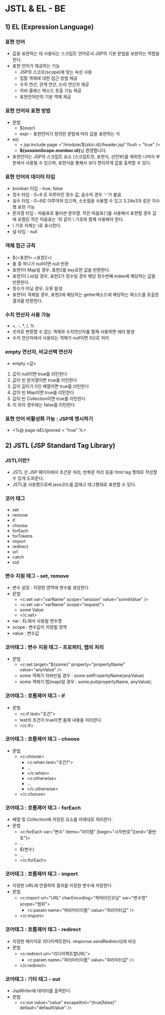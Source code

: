 # JSTL & EL - BE
## 1) EL (Expression Language)
### 표현 언어
- 값을 표현하는 데 사용되는 스크립트 언어로서 JSP의 기본 문법을 보완하는 역할을 한다.
- 표현 언어가 제공하는 기능
  - JSP의 스코프(scope)에 맞는 속성 사용
  - 집합 객체에 대한 접근 방법 제공
  - 수치 연산, 관계 연산, 논리 연산자 제공
  - 자바 클래스 메소드 호출 기능 제공
  - 표현언어만의 기본 객체 제공
### 표현 언어의 표현 방법
- 문법
  - ${expr}
  - expr - 표현언어가 정의한 문법에 따라 값을 표현하는 식
- ex)
  - < jsp:include page ="/module/${skin.id}/header.jsp" flush = "true" />
  - <b>${sessionScope.member.id}</b>님 환영합니다.
- 표현언어는 JSP의 스크립트 요소 (스크립트릿, 표현식, 선언부)를 제외한 나머지 부분에서 사용될 수 있으며, 표현식을 통해서
보다 편리하게 값을 출력할 수 있다.
### 표현 언어의 데이터 타입
- boolean 타입 - true, false
- 정수 타입 - 0~9 로 이루어진 정수 값, 음수의 경우 '-'가 붙음
- 실수 타입 - 0~9로 이루어져 있으며, 소숫점을 사용할 수 있고 3.24e3과 같은 지수형 표현 가능
- 문자열 타입 - 따옴표로 둘러싼 문자열. 작은 따옴표(')를 사용해서 표현할 경우 값에 포함된 작은 따옴표는 \'와 같이 \ 기호와 함께 사용해야 한다.
- \ 기호 자체는 \\로 표시한다.
- 널 타입 - null
### 객체 접근 규칙
- ${<표현1>.<표현2>}
- 둘 중 하나가 null이면 null 반환
- 표현1이 Map일 경우, 표현2를 key로한 값을 반환한다.
- 표현1이 List일 경우, 표현2가 정수일 경우 해당 정수번째 index에 해당하는 값을 반환한다.
- 정수가 아닐 경우, 오류 발생
- 표현1이 객체일 경우, 표현2에 해당하는 getter메소드에 해당하는 메소드를 호출한 결과를 반환한다.
### 수치 연산자 사용 가능
- +, -, *, /, %
- 숫자로 변환할 수 없는 객체와 수치연산자를 함께 사용하면 에러 발생
- 수치 연산자에서 사용되는 객체가 null이면 0으로 처리
### empty 연산자, 비교선택 연산자
- empty <값>
1. 값이 null이면 true를 리턴한다
2. 값이 빈 문자열이면 true를 리턴한다
3. 값이 길이가 0인 배열이면 true를 리턴한다
4. 값이 빈 Map이면 true를 리턴한다
5. 값이 빈 Collection이면 true를 리턴한다
6. 이 외의 경우에는 false를 리턴한다
### 표현 언어 비활성화 가능 : JSP에 명시하기
- <%@ page isELIgnored = "true" %>
## 2) JSTL (JSP Standard Tag Library)
### JSTL이란?
- JSTL 은 JSP 페이지에서 조건문 처리, 반복문 처리 등을 html tag 형태로 작성할 수 있게 도와준다.
- JSTL을 사용함으로써 java코드를 없애고 태그형태로 표현할 수 있다.
### 코어 태그
- set
- remove
- if
- choose
- forEach
- forTokens
- import
- redirect
- url
- catch
- out
### 변수 지원 태그 - set, remove
- 변수 설정 : 지정한 영역에 변수를 생성한다.
- 문법
  - <c:set var="varName" scope="session" value="someValue" />
  - <c:set var="varName" scope="request">
  - some Value
  - </c:set>
- var : EL에서 사용될 변수명
- scope : 변수값이 저장될 영역
- value : 변수값
### 코어태그 : 변수 지원 태그 - 프로퍼티, 맵의 처리
- 문법
  - <c:set target="${some}" property="propertyName" value="anyValue" />
  - some 객체가 자바빈일 경우 : some.setPropertyName(anyValue)
  - some 객체가 맵(map)일 경우 : some.put(propertyName, anyValue);
### 코어태그 : 흐름제어 태그 - if
- 문법
  - <c:if test="조건">
  - test의 조건이 true이면 몸체 내용을 처리한다.
  - </c:if>
### 코어태그 : 흐름제어 태그 - choose
- 문법
  - <c:choose>
    - <c:when test="조건1">
    - ...
    - </c:when>
    - <c:otherwise>
    - ...
    - </c.otherwise>
  - </c:choose>
### 코어태그 : 흐름제어 태그 - forEach
- 배열 및 Collection에 저장된 요소를 차례대로 처리한다.
- 문법
  - <c:forEach var="변수" items="아이템" [begin="시작번호"][end="끝번호"]>
  - ...
  - ${변수}
  - ...
  - </c:forEach>
### 코어태그 : 흐름제어 태그 - import
- 지정한 URL에 연결하여 결과를 지정한 변수에 저장한다.
- 문법
  - <c:import url="URL" charEncoding="캐릭터인코딩" var="변수명" scope="범위">
    - <c:param name="파라미터이름" value="파라미터값" />
  - </c:import>
### 코어태그 : 흐름제어 태그 - redirect
- 지정한 페이지로 리다이렉트한다. response.sendRedirect()와 비슷
- 문법
  - <c:redirect url="리다이렉트할URL">
    - <c:param name="파라미터이름" value="파라미터값" />
  - </c:redirect>
### 코어태그 : 기타 태그 - out
- JspWriter에 데이터를 출력한다.
- 문법
  - <c:out value="value" escapeXml="{true|false}" default="defaultValue" />